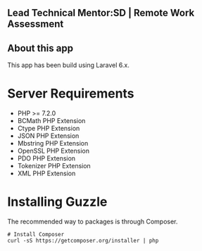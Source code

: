## Lead Technical Mentor:SD | Remote Work Assessment

## About this app

This app has been build using Laravel 6.x. 

# Server Requirements
* PHP >= 7.2.0
* BCMath PHP Extension
* Ctype PHP Extension
* JSON PHP Extension
* Mbstring PHP Extension
* OpenSSL PHP Extension
* PDO PHP Extension
* Tokenizer PHP Extension
* XML PHP Extension

# Installing Guzzle
The recommended way to packages is through Composer.
```
# Install Composer
curl -sS https://getcomposer.org/installer | php
```
